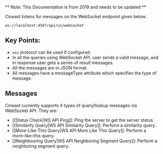 ** Note: This Documentation is from 2019 and needs to be updated **

Cineast listens for messages on the WebSocket endpoint given below.

```
ws://localhost:4567/api/v1/websocket
```
## Key Points:
* `wss` protocol can be used if configured.
* In all the queries using WebSocket API, user sends a valid message, and in response user gets a series of result messages.
* All the messages are in JSON format.
* All messages have a messageType attribute which specifies the type of message.

## Messages
Cineast currently supports 4 types of query/lookup messages via WebSocket API. They are:
* [[Status Check|WS API Ping]]: Ping the server to get the server status.
* [[Similarity Query|WS API Similarity Query]]: Perform a similarity query.
* [[More-Like-This Query|WS API More Like This Query]]: Perform a more-like-this query.
* [[Neighbouring Query|WS API Neighboring Segment Query]]: Perform a neighboring segment query.
